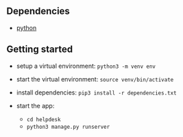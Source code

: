## Dependencies
- [python](https://www.python.org/)

## Getting started
- setup a virtual environment: `python3 -m venv env`
- start the virtual environment: `source venv/bin/activate`
- install dependencies: `pip3 install -r dependencies.txt`

- start the app: 
    - `cd helpdesk`
    - `python3 manage.py runserver`